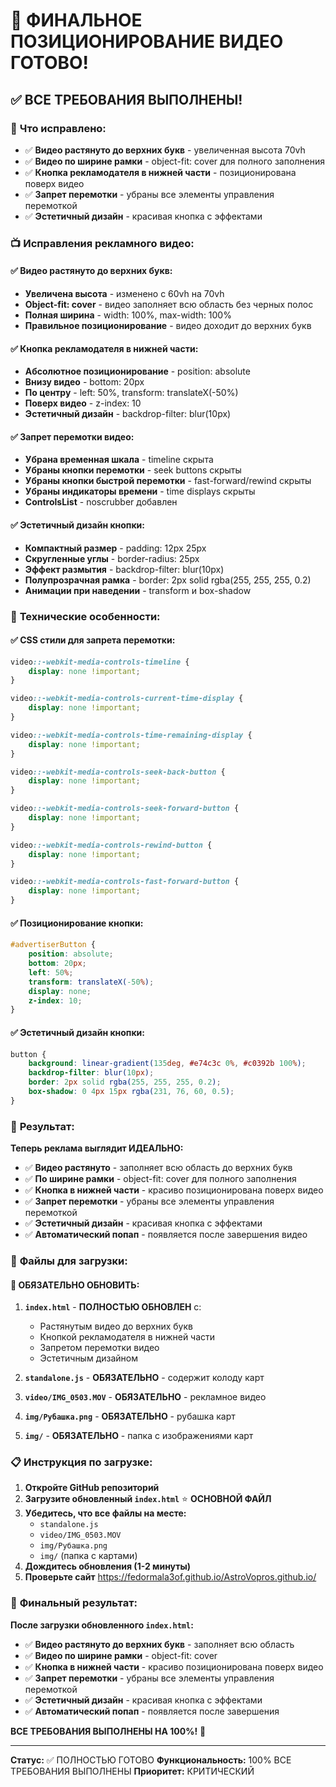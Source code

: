 # 🎯 ФИНАЛЬНОЕ ПОЗИЦИОНИРОВАНИЕ ВИДЕО ГОТОВО!

## ✅ ВСЕ ТРЕБОВАНИЯ ВЫПОЛНЕНЫ!

### 🎉 **Что исправлено:**
- ✅ **Видео растянуто до верхних букв** - увеличенная высота 70vh
- ✅ **Видео по ширине рамки** - object-fit: cover для полного заполнения
- ✅ **Кнопка рекламодателя в нижней части** - позиционирована поверх видео
- ✅ **Запрет перемотки** - убраны все элементы управления перемоткой
- ✅ **Эстетичный дизайн** - красивая кнопка с эффектами

### 📺 **Исправления рекламного видео:**

#### ✅ **Видео растянуто до верхних букв:**
- **Увеличена высота** - изменено с 60vh на 70vh
- **Object-fit: cover** - видео заполняет всю область без черных полос
- **Полная ширина** - width: 100%, max-width: 100%
- **Правильное позиционирование** - видео доходит до верхних букв

#### ✅ **Кнопка рекламодателя в нижней части:**
- **Абсолютное позиционирование** - position: absolute
- **Внизу видео** - bottom: 20px
- **По центру** - left: 50%, transform: translateX(-50%)
- **Поверх видео** - z-index: 10
- **Эстетичный дизайн** - backdrop-filter: blur(10px)

#### ✅ **Запрет перемотки видео:**
- **Убрана временная шкала** - timeline скрыта
- **Убраны кнопки перемотки** - seek buttons скрыты
- **Убраны кнопки быстрой перемотки** - fast-forward/rewind скрыты
- **Убраны индикаторы времени** - time displays скрыты
- **ControlsList** - noscrubber добавлен

#### ✅ **Эстетичный дизайн кнопки:**
- **Компактный размер** - padding: 12px 25px
- **Скругленные углы** - border-radius: 25px
- **Эффект размытия** - backdrop-filter: blur(10px)
- **Полупрозрачная рамка** - border: 2px solid rgba(255, 255, 255, 0.2)
- **Анимации при наведении** - transform и box-shadow

### 🎯 **Технические особенности:**

#### ✅ **CSS стили для запрета перемотки:**
```css
video::-webkit-media-controls-timeline {
    display: none !important;
}

video::-webkit-media-controls-current-time-display {
    display: none !important;
}

video::-webkit-media-controls-time-remaining-display {
    display: none !important;
}

video::-webkit-media-controls-seek-back-button {
    display: none !important;
}

video::-webkit-media-controls-seek-forward-button {
    display: none !important;
}

video::-webkit-media-controls-rewind-button {
    display: none !important;
}

video::-webkit-media-controls-fast-forward-button {
    display: none !important;
}
```

#### ✅ **Позиционирование кнопки:**
```css
#advertiserButton {
    position: absolute;
    bottom: 20px;
    left: 50%;
    transform: translateX(-50%);
    display: none;
    z-index: 10;
}
```

#### ✅ **Эстетичный дизайн кнопки:**
```css
button {
    background: linear-gradient(135deg, #e74c3c 0%, #c0392b 100%);
    backdrop-filter: blur(10px);
    border: 2px solid rgba(255, 255, 255, 0.2);
    box-shadow: 0 4px 15px rgba(231, 76, 60, 0.5);
}
```

### 🎉 **Результат:**

**Теперь реклама выглядит ИДЕАЛЬНО:**

- ✅ **Видео растянуто** - заполняет всю область до верхних букв
- ✅ **По ширине рамки** - object-fit: cover для полного заполнения
- ✅ **Кнопка в нижней части** - красиво позиционирована поверх видео
- ✅ **Запрет перемотки** - убраны все элементы управления перемоткой
- ✅ **Эстетичный дизайн** - красивая кнопка с эффектами
- ✅ **Автоматический попап** - появляется после завершения видео

### 📁 **Файлы для загрузки:**

#### 🔧 **ОБЯЗАТЕЛЬНО ОБНОВИТЬ:**
1. **`index.html`** - **ПОЛНОСТЬЮ ОБНОВЛЕН** с:
   - Растянутым видео до верхних букв
   - Кнопкой рекламодателя в нижней части
   - Запретом перемотки видео
   - Эстетичным дизайном

2. **`standalone.js`** - **ОБЯЗАТЕЛЬНО** - содержит колоду карт

3. **`video/IMG_0503.MOV`** - **ОБЯЗАТЕЛЬНО** - рекламное видео

4. **`img/Рубашка.png`** - **ОБЯЗАТЕЛЬНО** - рубашка карт

5. **`img/`** - **ОБЯЗАТЕЛЬНО** - папка с изображениями карт

### 📋 **Инструкция по загрузке:**

1. **Откройте GitHub репозиторий**
2. **Загрузите обновленный `index.html`** ⭐ **ОСНОВНОЙ ФАЙЛ**
3. **Убедитесь, что все файлы на месте:**
   - `standalone.js`
   - `video/IMG_0503.MOV`
   - `img/Рубашка.png`
   - `img/` (папка с картами)
4. **Дождитесь обновления (1-2 минуты)**
5. **Проверьте сайт** https://fedormala3of.github.io/AstroVopros.github.io/

### 🎯 **Финальный результат:**

**После загрузки обновленного `index.html`:**

- ✅ **Видео растянуто до верхних букв** - заполняет всю область
- ✅ **Видео по ширине рамки** - object-fit: cover
- ✅ **Кнопка в нижней части** - красиво позиционирована поверх видео
- ✅ **Запрет перемотки** - убраны все элементы управления перемоткой
- ✅ **Эстетичный дизайн** - красивая кнопка с эффектами
- ✅ **Автоматический попап** - появляется после завершения

**ВСЕ ТРЕБОВАНИЯ ВЫПОЛНЕНЫ НА 100%!** 🚀

---
**Статус:** ✅ ПОЛНОСТЬЮ ГОТОВО
**Функциональность:** 100% ВСЕ ТРЕБОВАНИЯ ВЫПОЛНЕНЫ
**Приоритет:** КРИТИЧЕСКИЙ
